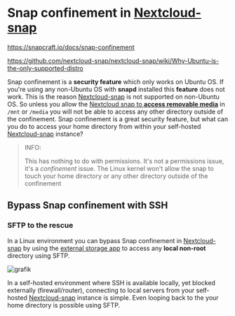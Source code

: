# Snap confinement in [Nextcloud-snap](https://github.com/nextcloud-snap/nextcloud-snap) 

<https://snapcraft.io/docs/snap-confinement>

https://github.com/nextcloud-snap/nextcloud-snap/wiki/Why-Ubuntu-is-the-only-supported-distro

Snap confinement is a **security feature** which only works on Ubuntu OS. If you're using any non-Ubuntu OS with **snapd** installed this **feature** does not work. This is the reason [Nextcloud-snap](https://github.com/nextcloud-snap/nextcloud-snap) is not supported on non-Ubuntu OS. So unless you allow the [Nextcloud snap to **access removable media**](https://github.com/nextcloud-snap/nextcloud-snap#removable-media) in `/mnt` or `/media` you will not be able to access any other directory outside of the confinement. Snap confinement is a great security feature, but what can you do to access your home directory from within your self-hosted [Nextcloud-snap](https://github.com/nextcloud-snap/nextcloud-snap)  instance?

> INFO: 
> 
>This has nothing to do with permissions. It's not a permissions issue, it's a *confinement* issue. The Linux kernel won't allow the snap to touch your home directory or any other directory outside of the confinement
>

## Bypass Snap confinement with SSH

### SFTP to the rescue

In a Linux environment you can bypass Snap confinement in [Nextcloud-snap](https://github.com/nextcloud-snap/nextcloud-snap) by using the [external storage app](https://docs.nextcloud.com/server/25/admin_manual/configuration_files/external_storage_configuration_gui.html#enabling-external-storage-support) to access any **local non-root** directory using SFTP. 

![grafik](https://user-images.githubusercontent.com/54933878/218519969-ff6ae69f-1f29-4f2a-b1c7-a5429cebdac1.png)

In a self-hosted environment where SSH is available locally, yet blocked externally (firewall/router), connecting to local servers from your self-hosted [Nextcloud-snap](https://github.com/nextcloud-snap/nextcloud-snap) instance is simple. Even looping back to the your home directory is possible using SFTP.
